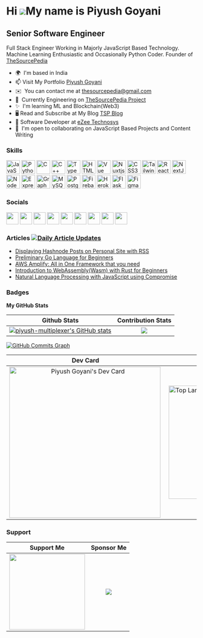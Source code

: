 Hi ![](https://user-images.githubusercontent.com/18350557/176309783-0785949b-9127-417c-8b55-ab5a4333674e.gif)My name is Piyush Goyani
=====================================================================================================================================

Senior Software Engineer
------------------------

Full Stack Engineer Working in Majorly JavaScript Based Technology. Machine Learning Enthusiastic and Occasionally Python Coder. Founder of [TheSourcePedia](https://thesourcepedia.org)

* 🌍  I'm based in India
* 📫 Visit My Portfolio [Piyush Goyani](https://piyushgoyani.thesourcepedia.org)
* ✉️  You can contact me at [thesourcepedia@gmail.com](mailto:thesourcepedia@gmail.com)
* 🚀  Currently Engineering on [TheSourcePedia Project](https://thesourcepedia.org)
* ✨  I'm learning ML and Blockchain(Web3)
* 🖥️ Read and Subscribe at My Blog [TSP Blog](https://blog.thesourcepedia.org)
* 🔭 Software Developer at [eZee Technosys](https://ezeetechnosys.com/)
* 🤝  I'm open to collaborating on JavaScript Based Projects and Content Writing

### Skills

<p align="left">
<a href="https://developer.mozilla.org/en-US/docs/Web/JavaScript" target="_blank" rel="noreferrer"><img src="https://raw.githubusercontent.com/danielcranney/readme-generator/main/public/icons/skills/javascript-colored.svg" width="36" height="36" alt="JavaScript" /></a>
<a href="https://www.python.org/" target="_blank" rel="noreferrer"><img src="https://raw.githubusercontent.com/danielcranney/readme-generator/main/public/icons/skills/python-colored.svg" width="36" height="36" alt="Python" /></a>
<a href="https://docs.microsoft.com/en-us/cpp/?view=msvc-170" target="_blank" rel="noreferrer"><img src="https://raw.githubusercontent.com/danielcranney/readme-generator/main/public/icons/skills/c-colored.svg" width="36" height="36" alt="C" /></a>
<a href="https://docs.microsoft.com/en-us/cpp/?view=msvc-170" target="_blank" rel="noreferrer"><img src="https://raw.githubusercontent.com/danielcranney/readme-generator/main/public/icons/skills/cplusplus-colored.svg" width="36" height="36" alt="C++" /></a>
<a href="https://www.typescriptlang.org/" target="_blank" rel="noreferrer"><img src="https://raw.githubusercontent.com/danielcranney/readme-generator/main/public/icons/skills/typescript-colored.svg" width="36" height="36" alt="TypeScript" /></a>
<a href="https://developer.mozilla.org/en-US/docs/Glossary/HTML5" target="_blank" rel="noreferrer"><img src="https://raw.githubusercontent.com/danielcranney/readme-generator/main/public/icons/skills/html5-colored.svg" width="36" height="36" alt="HTML5" /></a>
<a href="https://vuejs.org/" target="_blank" rel="noreferrer"><img src="https://raw.githubusercontent.com/danielcranney/readme-generator/main/public/icons/skills/vuejs-colored.svg" width="36" height="36" alt="Vue" /></a>
<a href="https://nuxtjs.org/" target="_blank" rel="noreferrer"><img src="https://raw.githubusercontent.com/danielcranney/readme-generator/main/public/icons/skills/nuxtjs-colored.svg" width="36" height="36" alt="Nuxtjs" /></a>
<a href="https://www.w3.org/TR/CSS/#css" target="_blank" rel="noreferrer"><img src="https://raw.githubusercontent.com/danielcranney/readme-generator/main/public/icons/skills/css3-colored.svg" width="36" height="36" alt="CSS3" /></a>
<a href="https://tailwindcss.com/" target="_blank" rel="noreferrer"><img src="https://raw.githubusercontent.com/danielcranney/readme-generator/main/public/icons/skills/tailwindcss-colored.svg" width="36" height="36" alt="TailwindCSS" /></a>
<a href="https://reactjs.org/" target="_blank" rel="noreferrer"><img src="https://raw.githubusercontent.com/danielcranney/readme-generator/main/public/icons/skills/react-colored.svg" width="36" height="36" alt="React" /></a>
<a href="https://nextjs.org/docs" target="_blank" rel="noreferrer"><img src="https://raw.githubusercontent.com/danielcranney/readme-generator/main/public/icons/skills/nextjs-colored-dark.svg" width="36" height="36" alt="NextJs" /></a>
<a href="https://nodejs.org/en/" target="_blank" rel="noreferrer"><img src="https://raw.githubusercontent.com/danielcranney/readme-generator/main/public/icons/skills/nodejs-colored.svg" width="36" height="36" alt="NodeJS" /></a>
<a href="https://expressjs.com/" target="_blank" rel="noreferrer"><img src="https://raw.githubusercontent.com/danielcranney/readme-generator/main/public/icons/skills/express-colored-dark.svg" width="36" height="36" alt="Express" /></a>
<a href="https://graphql.org/" target="_blank" rel="noreferrer"><img src="https://raw.githubusercontent.com/danielcranney/readme-generator/main/public/icons/skills/graphql-colored.svg" width="36" height="36" alt="GraphQL" /></a>
<a href="https://www.mysql.com/" target="_blank" rel="noreferrer"><img src="https://raw.githubusercontent.com/danielcranney/readme-generator/main/public/icons/skills/mysql-colored.svg" width="36" height="36" alt="MySQL" /></a>
<a href="https://www.postgresql.org/" target="_blank" rel="noreferrer"><img src="https://raw.githubusercontent.com/danielcranney/readme-generator/main/public/icons/skills/postgresql-colored.svg" width="36" height="36" alt="PostgreSQL" /></a>
<a href="https://firebase.google.com/" target="_blank" rel="noreferrer"><img src="https://raw.githubusercontent.com/danielcranney/readme-generator/main/public/icons/skills/firebase-colored.svg" width="36" height="36" alt="Firebase" /></a>
<a href="https://www.heroku.com/" target="_blank" rel="noreferrer"><img src="https://raw.githubusercontent.com/danielcranney/readme-generator/main/public/icons/skills/heroku-colored.svg" width="36" height="36" alt="Heroku" /></a>
<a href="https://flask.palletsprojects.com/en/2.0.x/" target="_blank" rel="noreferrer"><img src="https://raw.githubusercontent.com/danielcranney/readme-generator/main/public/icons/skills/flask-colored-dark.svg" width="36" height="36" alt="Flask" /></a>
<a href="https://www.figma.com/" target="_blank" rel="noreferrer"><img src="https://raw.githubusercontent.com/danielcranney/readme-generator/main/public/icons/skills/figma-colored.svg" width="36" height="36" alt="Figma" /></a>
</p>


### Socials

<p align="left"> <a href="https://www.codepen.io/piyush-multiplexer" target="_blank" rel="noreferrer"><img src="https://raw.githubusercontent.com/danielcranney/readme-generator/main/public/icons/socials/codepen-dark.svg" width="32" height="32" /></a> <a href="https://www.dev.to/piyushmultiplexer" target="_blank" rel="noreferrer"><img src="https://raw.githubusercontent.com/danielcranney/readme-generator/main/public/icons/socials/devdotto-dark.svg" width="32" height="32" /></a> <a href="https://discord.com/users/piyushgoyani" target="_blank" rel="noreferrer"><img src="https://raw.githubusercontent.com/danielcranney/readme-generator/main/public/icons/socials/discord.svg" width="32" height="32" /></a> <a href="https://www.github.com/piyush-multiplexer" target="_blank" rel="noreferrer"><img src="https://raw.githubusercontent.com/danielcranney/readme-generator/main/public/icons/socials/github-dark.svg" width="32" height="32" /></a> <a href="https://piyushgoyani.hashnode.dev" target="_blank" rel="noreferrer"><img src="https://raw.githubusercontent.com/danielcranney/readme-generator/main/public/icons/socials/hashnode.svg" width="32" height="32" /></a> <a href="https://www.instagram.com/goyanipiyush" target="_blank" rel="noreferrer"><img src="https://raw.githubusercontent.com/danielcranney/readme-generator/main/public/icons/socials/instagram.svg" width="32" height="32" /></a> <a href="https://www.linkedin.com/in/goyanipiyush" target="_blank" rel="noreferrer"><img src="https://raw.githubusercontent.com/danielcranney/readme-generator/main/public/icons/socials/linkedin.svg" width="32" height="32" /></a> <a href="https://www.stackoverflow.com/users/6196542" target="_blank" rel="noreferrer"><img src="https://raw.githubusercontent.com/danielcranney/readme-generator/main/public/icons/socials/stackoverflow.svg" width="32" height="32" /></a> <a href="https://www.twitter.com/thesourcepedia" target="_blank" rel="noreferrer"><img src="https://raw.githubusercontent.com/danielcranney/readme-generator/main/public/icons/socials/twitter.svg" width="32" height="32" /></a></p>

### Articles [![Daily Article Updates](https://github.com/piyush-multiplexer/piyush-multiplexer/actions/workflows/daily-articles.yml/badge.svg)](https://github.com/piyush-multiplexer/piyush-multiplexer/actions/workflows/daily-articles.yml)
<!--START_SECTION:posts-->
* [Displaying Hashnode Posts on Personal Site with RSS](https:&#x2F;&#x2F;blog.thesourcepedia.org&#x2F;displaying-hashnode-posts-on-personal-site-with-rss)
* [Preliminary Go Language for Beginners](https:&#x2F;&#x2F;blog.thesourcepedia.org&#x2F;preliminary-go-language-for-beginners)
* [AWS Amplify: All in One Framework that you need](https:&#x2F;&#x2F;blog.thesourcepedia.org&#x2F;aws-amplify-all-in-one-framework-that-you-need)
* [Introduction to WebAssembly(Wasm) with Rust for Beginners](https:&#x2F;&#x2F;blog.thesourcepedia.org&#x2F;introduction-to-webassemblywasm-with-rust-for-beginners)
* [Natural Language Processing with JavaScript using Compromise](https:&#x2F;&#x2F;blog.thesourcepedia.org&#x2F;natural-language-processing-with-javascript-using-compromise)
<!--END_SECTION:posts-->

### Badges

<b>My GitHub Stats</b>

| Github Stats | Contribution Stats |
| :----------: | :----------------: |
|<a align="left" href="https://www.github.com/piyush-multiplexer"><img src="https://github-readme-stats.vercel.app/api?username=piyush-multiplexer&show_icons=true&hide=&count_private=true&title_color=22c55e&text_color=3382ed&icon_color=facc15&bg_color=000000&hide_border=true&show_icons=true" alt="piyush-multiplexer's GitHub stats" /></a>| <a align="right" href="https://www.github.com/piyush-multiplexer"><img src="https://github-readme-streak-stats.herokuapp.com/?user=piyush-multiplexer&stroke=3382ed&background=000000&ring=22c55e&fire=22c55e&currStreakNum=3382ed&currStreakLabel=22c55e&sideNums=3382ed&sideLabels=3382ed&dates=3382ed&hide_border=true" /></a>|

<a href="https://www.github.com/piyush-multiplexer"><img src="https://activity-graph.herokuapp.com/graph?username=piyush-multiplexer&bg_color=000000&color=3382ed&line=facc15&point=3382ed&area_color=000000&area=true&hide_border=true&custom_title=GitHub%20Commits%20Graph" alt="GitHub Commits Graph" /></a>




| Dev Card | Top Languages |
| :------: | :-----------: |
|<a href="https://app.daily.dev/thesourcepedia"><img align="left" src="https://api.daily.dev/devcards/d56bb90021d94fe888a228c894015bf8.png?r=gw1" width="400" alt="Piyush Goyani's Dev Card"/></a>| <a href="https://github.com/piyush-multiplexer" align="left"><img src="https://github-readme-stats.vercel.app/api/top-langs/?username=piyush-multiplexer&langs_count=10&title_color=22c55e&text_color=3382ed&icon_color=facc15&bg_color=000000&hide_border=true&locale=en&custom_title=Top%20%Languages" alt="Top Languages" align="right" width="300"/></a>|

### Support

| Support Me | Sponsor Me |
| :--------: | :--------: |
|<a href="https://www.buymeacoffee.com/thesourcepedia"><img src="https://cdn.buymeacoffee.com/buttons/v2/default-yellow.png" width="200" /></a>| [![](https://img.shields.io/static/v1?label=Sponsor&message=%E2%9D%A4&logo=GitHub&color=%23fe8e86)](https://github.com/sponsors/piyush-multiplexer)|
